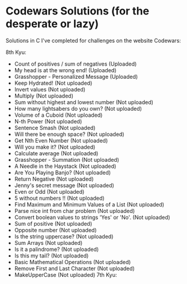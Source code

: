 # Codewars Solutions (for the desperate or lazy)
Solutions in C I've completed for challenges on the website Codewars:

8th Kyu:
  - Count of positives / sum of negatives (Uploaded)
  - My head is at the wrong end! (Uploaded)
  - Grasshopper - Personalized Message (Uploaded)
  - Keep Hydrated! (Not uploaded)
  - Invert values (Not uploaded)
  - Multiply (Not uploaded)
  - Sum without highest and lowest number (Not uploaded)
  - How many lightsabers do you own? (Not uploaded)
  - Volume of a Cuboid (Not uploaded)
  - N-th Power (Not uploaded)
  - Sentence Smash (Not uploaded)
  - Will there be enough space? (Not uploaded)
  - Get Nth Even Number (Not uploaded)
  - Will you make it? (Not uploaded)
  - Calculate average (Not uploaded)
  - Grasshopper - Summation (Not uploaded)
  - A Needle in the Haystack (Not uploaded)
  - Are You Playing Banjo? (Not uploaded)
  - Return Negative (Not uploaded)
  - Jenny's secret message (Not uploaded)
  - Even or Odd (Not uploaded)
  - 5 without numbers !! (Not uploaded)
  - Find Maximum and Minimum Values of a List (Not uploaded)
  - Parse nice int from char problem (Not uploaded)
  - Convert boolean values to strings 'Yes' or 'No'. (Not uploaded)
  - Sum of positive (Not uploaded)
  - Opposite number (Not uploaded)
  - Is the string uppercase? (Not uploaded)
  - Sum Arrays (Not uploaded)
  - Is it a palindrome? (Not uploaded)
  - Is this my tail? (Not uploaded)
  - Basic Mathematical Operations (Not uploaded)
  - Remove First and Last Character (Not uploaded)
  - MakeUpperCase (Not uploaded)
7th Kyu:
